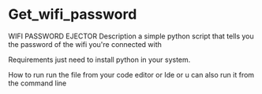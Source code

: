 # Get_wifi_password
WIFI PASSWORD EJECTOR Description a simple python script that tells you the password of the wifi you're connected with

Requirements just need to install python in your system.

How to run run the file from your code editor or Ide or u can also run it from the command line
